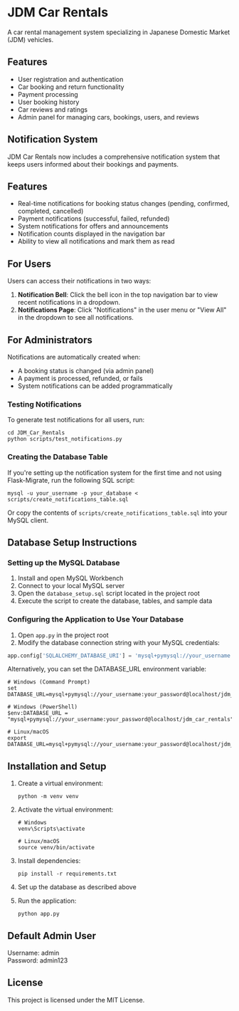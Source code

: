 # JDM Car Rentals

A car rental management system specializing in Japanese Domestic Market (JDM) vehicles.

## Features

- User registration and authentication
- Car booking and return functionality
- Payment processing
- User booking history
- Car reviews and ratings
- Admin panel for managing cars, bookings, users, and reviews

## Notification System

JDM Car Rentals now includes a comprehensive notification system that keeps users informed about their bookings and payments.

## Features

- Real-time notifications for booking status changes (pending, confirmed, completed, cancelled)
- Payment notifications (successful, failed, refunded)
- System notifications for offers and announcements
- Notification counts displayed in the navigation bar
- Ability to view all notifications and mark them as read

## For Users

Users can access their notifications in two ways:

1. **Notification Bell**: Click the bell icon in the top navigation bar to view recent notifications in a dropdown.
2. **Notifications Page**: Click "Notifications" in the user menu or "View All" in the dropdown to see all notifications.

## For Administrators

Notifications are automatically created when:

- A booking status is changed (via admin panel)
- A payment is processed, refunded, or fails
- System notifications can be added programmatically

### Testing Notifications

To generate test notifications for all users, run:

```
cd JDM_Car_Rentals
python scripts/test_notifications.py
```

### Creating the Database Table

If you're setting up the notification system for the first time and not using Flask-Migrate, run the following SQL script:

```
mysql -u your_username -p your_database < scripts/create_notifications_table.sql
```

Or copy the contents of `scripts/create_notifications_table.sql` into your MySQL client.

## Database Setup Instructions

### Setting up the MySQL Database

1. Install and open MySQL Workbench
2. Connect to your local MySQL server
3. Open the `database_setup.sql` script located in the project root
4. Execute the script to create the database, tables, and sample data

### Configuring the Application to Use Your Database

1. Open `app.py` in the project root
2. Modify the database connection string with your MySQL credentials:

```python
app.config['SQLALCHEMY_DATABASE_URI'] = 'mysql+pymysql://your_username:your_password@localhost/jdm_car_rentals'
```

Alternatively, you can set the DATABASE_URL environment variable:

```
# Windows (Command Prompt)
set DATABASE_URL=mysql+pymysql://your_username:your_password@localhost/jdm_car_rentals

# Windows (PowerShell)
$env:DATABASE_URL = "mysql+pymysql://your_username:your_password@localhost/jdm_car_rentals"

# Linux/macOS
export DATABASE_URL=mysql+pymysql://your_username:your_password@localhost/jdm_car_rentals
```

## Installation and Setup

1. Create a virtual environment:
   ```
   python -m venv venv
   ```

2. Activate the virtual environment:
   ```
   # Windows
   venv\Scripts\activate
   
   # Linux/macOS
   source venv/bin/activate
   ```

3. Install dependencies:
   ```
   pip install -r requirements.txt
   ```

4. Set up the database as described above

5. Run the application:
   ```
   python app.py
   ```

## Default Admin User

Username: admin  
Password: admin123

## License

This project is licensed under the MIT License. 